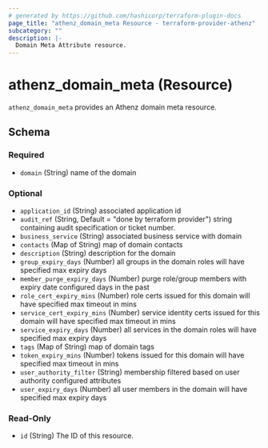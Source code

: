 ```yaml
---
# generated by https://github.com/hashicorp/terraform-plugin-docs
page_title: "athenz_domain_meta Resource - terraform-provider-athenz"
subcategory: ""
description: |-
  Domain Meta Attribute resource.
---
```


# athenz_domain_meta (Resource)

`athenz_domain_meta` provides an Athenz domain meta resource.

<!-- schema generated by tfplugindocs -->
## Schema

### Required

- `domain` (String) name of the domain

### Optional

- `application_id` (String) associated application id
- `audit_ref` (String, Default = "done by terraform provider")  string containing audit specification or ticket number.
- `business_service` (String) associated business service with domain
- `contacts` (Map of String) map of domain contacts
- `description` (String) description for the domain
- `group_expiry_days` (Number) all groups in the domain roles will have specified max expiry days
- `member_purge_expiry_days` (Number) purge role/group members with expiry date configured days in the past
- `role_cert_expiry_mins` (Number) role certs issued for this domain will have specified max timeout in mins
- `service_cert_expiry_mins` (Number) service identity certs issued for this domain will have specified max timeout in mins
- `service_expiry_days` (Number) all services in the domain roles will have specified max expiry days
- `tags` (Map of String) map of domain tags
- `token_expiry_mins` (Number) tokens issued for this domain will have specified max timeout in mins
- `user_authority_filter` (String) membership filtered based on user authority configured attributes
- `user_expiry_days` (Number) all user members in the domain will have specified max expiry days

### Read-Only

- `id` (String) The ID of this resource.
